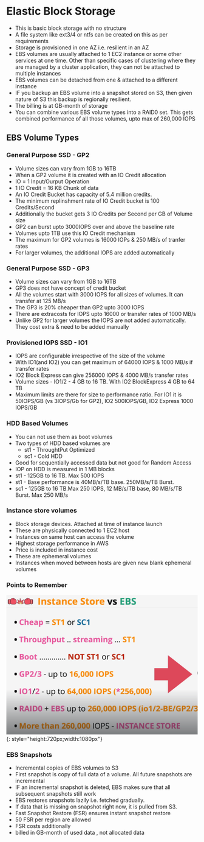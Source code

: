 # Elastic Block Storage

* This is basic block storage with no structure
* A file system like ext3/4 or ntfs can be created on this as per requirements
* Storage is provisioned in one AZ i.e. resilient in an AZ
* EBS volumes are usually attached to 1 EC2 instance or some other services at one time. Other than specific cases of clustering where they are managed by a cluster application, they can not be attached to multiple instances
* EBS volumes can be detached from one & attached to a different instance 
* IF you backup an EBS volume into a snapshot stored on S3, then given nature of S3 this backup is regionally resilient.
* The billing is at GB-month of storage
* You can combine various EBS volume types into a RAID0 set. This gets combined performance of all those volumes, upto max of 260,000 IOPS

## EBS Volume Types

### General Purpose SSD - GP2 

* Volume sizes can vary from 1GB to 16TB
* When a GP2 volume it is created with an IO Credit allocation
* IO = 1 Input/Ourput Operation
* 1 IO Credit = 16 KB Chunk of data
* An IO Credit Bucket has capacity of 5.4 million credits.
* The minimum replinshment rate of IO Credit bucket is 100 Credits/Second
* Additionally the bucket gets 3 IO Credits per Second per GB of Volume size
* GP2 can burst upto 3000IOPS over and above the baseline rate
* Volumes upto 1TB use this IO Credit mechanism
* The maximum for GP2 volumes is 16000 IOPs & 250 MB/s of tranfer rates
* For larger volumes, the additional IOPS are added automatically

### General Purpose SSD - GP3

* Volume sizes can vary from 1GB to 16TB
* GP3 does not have concept of credit bucket
* All the volumes start with 3000 IOPS for all sizes of volumes. It can transfer at 125 MB/s
* The GP3 is 20% cheaper than GP2 upto 3000 IOPS
* There are extracosts for IOPS upto 16000 or transfer rates of 1000 MB/s
* Unlike GP2 for larger volumes the IOPS are not added automatically. They cost extra & need to be added manually

### Provisioned IOPS SSD - IO1

* IOPS are configurable irrespective of the size of the volume
* With IO1(and IO2) you can get maximum of 64000 IOPS & 1000 MB/s if transfer rates
* IO2 Block Express can give 256000 IOPS & 4000 MB/s transfer rates
* Volume sizes - IO1/2 - 4 GB to 16 TB. With IO2 BlockExpress 4 GB to 64 TB
* Maximum limits are there for size to performance ratio. For IO1 it is 50IOPS/GB (vs 3IOPS/Gb for GP2), IO2 500IOPS/GB, IO2 Express 1000 IOPS/GB

### HDD Based Volumes

* You can not use them as boot volumes
* Two types of HDD based volumes are 
    * st1 - ThroughtPut Optimized
    * sc1 - Cold HDD
* Good for sequentially accessed data but not good for Random Access
* IOP on HDD is measured in 1 MB blocks
* st1 - 125GB to 16 TB. Max 500 IOPS
* st1 - Base performance is 40MB/s/TB base. 250MB/s/TB Burst.
* sc1 - 125GB to 16 TB.Max 250 IOPS, 12 MB/s/TB base, 80 MB/s/TB Burst. Max 250 MB/s

### Instance store volumes
* Block storage devices. Attached at time of instance launch
* These are physically connected to 1 EC2 host
* Instances on same host can access the volume
* Highest storage performance in AWS
* Price is included in instance cost
* These are ephemeral volumes
* Instances when moved between hosts are given new blank ephemeral volumes

### Points to Remember

![Storage Types Comparison](../../images/StorageComparison.png){: style="height:720px;width:1080px"}

### EBS Snapshots

* Incremental copies of EBS volumes to S3
* First snapshot is copy of full data of a volume. All future snapshots are incremental
* IF an incremental snapshot is deleted, EBS makes sure that all subsequent snapshots still work
* EBS restores snapshots lazily i.e. fetched gradually. 
* If data that is missing on snapshot right now, it is pulled from S3.
* Fast Snapshot Restore (FSR) ensures instant snapshot restore
* 50 FSR per region are allowed
* FSR costs additionally
* billed in GB-month of used data , not allocated data